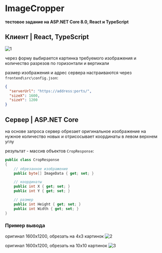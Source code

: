 # ImageCropper
**тестовое задание на ASP.NET Core 8.0, React и TypeScript**

## Клиент | React, TypeScript
![1](https://github.com/gravityLies/ImageCropper/assets/52885982/cebd8f00-bb55-4376-9327-d741bc50a5f0)

через форму выбирается картинка требуемого изображения и количество разрезов по горизонтали и вертикали 

размер изображения и адрес сервера настраиваются через `frontend\src\config.json`:
```json
{
  "serverUrl": "https://address:ports/",
  "sizeX": 1600,
  "sizeY": 1200
}
```

## Сервер | ASP.NET Core
на основе запроса сервер обрезает оригинальное изображение на нужное количество новых и отрисосывает координаты в левом верхнем углу

результат - массив объектов `CropResponse`:
```cs
public class CropResponse
{
    // обрезанное изображение
    public byte[] ImageData { get; set; }

    // координаты
    public int X { get; set; } 
    public int Y { get; set; }

    // размер
    public int Height { get; set; }
    public int Width { get; set; }
}
```

### Пример вывода
оригинал 1600х1200, обрезать на 4х3 картинок
![2](https://github.com/gravityLies/ImageCropper/assets/52885982/fd77b37c-4e27-4be1-a8c6-72079cb8a782)

оригинал 1600х1200, обрезать на 10х10 картинок
![3](https://github.com/gravityLies/ImageCropper/assets/52885982/b09ca777-f607-4358-b15a-b89da26c20c2)
